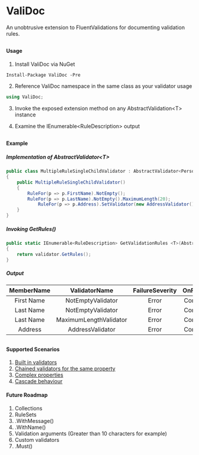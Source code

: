 # ValiDoc

An unobtrusive extension to FluentValidations for documenting validation rules.

##

#### Usage

1. Install ValiDoc via NuGet

```<language>
Install-Package ValiDoc -Pre
```

2. Reference ValiDoc namespace in the same class as your validator usage

```csharp
using ValiDoc;
```

3. Invoke the exposed extension method on any AbstractValidation&lt;T&gt; instance

4. Examine the IEnumerable&lt;RuleDescription&gt; output

##

#### Example

##### Implementation of AbstractValidator&lt;T&gt;

```csharp
public class MultipleRuleSingleChildValidator : AbstractValidator<Person>
{
	public MultipleRuleSingleChildValidator()
	{
	    RuleFor(p => p.FirstName).NotEmpty();
	    RuleFor(p => p.LastName).NotEmpty().MaximumLength(20);
            RuleFor(p => p.Address).SetValidator(new AddressValidator());
	}
}
```
  
##### Invoking GetRules()

```csharp
public static IEnumerable<RuleDescription> GetValidationRules <T>(AbstractValidator<T> validator)
{
    return validator.GetRules();
}
```


##### Output

| MemberName        | ValidatorName           | FailureSeverity  | OnFailure |
| :-------------: |:-------------:| :-----:|:---------:|
| First Name      | NotEmptyValidator | Error | Continue |
| Last Name      | NotEmptyValidator      |   Error | Continue |
| Last Name | MaximumLengthValidator      |    Error | Continue |
| Address | AddressValidator | Error | Continue |

## 
#### Supported Scenarios

1. [Built in validators](https://github.com/JeremySkinner/FluentValidation/wiki/c.-Built-In-Validators)
2. [Chained validators for the same property](https://github.com/JeremySkinner/FluentValidation/wiki/b.-Creating-a-Validator#chaining-validators-for-the-same-property)
3. [Complex properties](https://github.com/JeremySkinner/FluentValidation/wiki/b.-Creating-a-Validator#complex-properties)
4. [Cascade behaviour](https://github.com/JeremySkinner/FluentValidation/wiki/d.-Configuring-a-Validator#setting-the-cascade-mode)


#### Future Roadmap

1. Collections
2. RuleSets
3. .WithMessage()
4. .WithName()
5. Validation arguments (Greater than 10 characters for example)
6. Custom validators
7. .Must()
